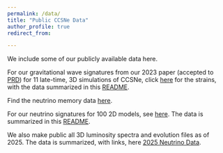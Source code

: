 ```yaml
---
permalink: /data/
title: "Public CCSNe Data"
author_profile: true
redirect_from: 

---
```


We include some of our publicly available data here.
  
For our gravitational wave signatures from our 2023 paper (accepted to [PRD](https://ui.adsabs.harvard.edu/abs/2023PhRvD.107j3015V)) for 11 late-time, 3D simulations of CCSNe,
click [here](https://305b88f5-d936-454c-a213-4364774d9194.filesusr.com/archives/f669df_6e4f524a090c401283f8eee71cfe2999.zip?dn=gwstrain.zip) for the strains, with the data summarized in this [README](http://dvartany.github.io/files/README.txt).

Find the neutrino memory data [here](https://f669dfe4-5008-429c-8aa5-16365fc454f2.usrfiles.com/archives/f669df_858f3e2e52e64380b320b0ffd004a53b.zip).

For our neutrino signatures for 100 2D models, see [here](https://f669dfe4-5008-429c-8aa5-16365fc454f2.usrfiles.com/archives/f669df_e6e13d5121db40dc9b1f32f5377a6009.zip). The data is summarized in this [README](http://dvartany.github.io/files/README-2D-neutrino.txt). 

We also make public all 3D luminosity spectra and evolution files as of 2025. The data is summarized, with links, here [2025 Neutrino Data](http://dvartany.github.io/files/index2025.html). 


